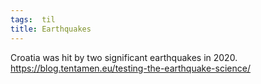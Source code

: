 ```yaml
---
tags:  til
title: Earthquakes
---
```

Croatia was hit by two significant earthquakes in 2020. 
https://blog.tentamen.eu/testing-the-earthquake-science/